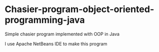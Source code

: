 # Chasier-program-object-oriented-programming-java
Simple chasier program implemented with OOP in Java

I use Apache NetBeans IDE to make this program
